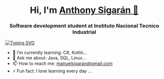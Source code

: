 <div>
<h1 align="center">Hi, I'm <a href="">Anthony Sigarán 👋</a></h1>
</div>

<div>
  <h3 align="center" class="heading element" dir="auto">Software development student at Instituto Nacional Tecnico Industrial</h3>
</div>

[![Typing SVG](https://readme-typing-svg.demolab.com?font=Fira+Code&weight=500&pause=1000&center=cierto&vCenter=cierto&repeat=cierto&random=falso&width=447&height=54&lines=Si+puedes+imaginarlo%2C+puedes+programar;Love+to+learn+new+stuffs...+%3C3;Everything+is+possible+with+code;AD+ASTRA)](https://git.io/typing-svg)





- 🌱 I’m currently learning: C#, Kotlin...
- 💬 Ask me about: Java, SQL, Linux...
- 📫 How to reach me: manuelsigaran@gmail.com
- ⚡ Fun fact: I love learning every day ...

